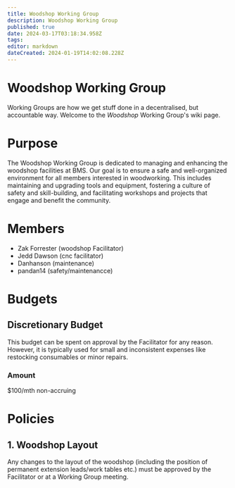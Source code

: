 ```yaml
---
title: Woodshop Working Group
description: Woodshop Working Group
published: true
date: 2024-03-17T03:18:34.958Z
tags: 
editor: markdown
dateCreated: 2024-01-19T14:02:08.228Z
---
```


# Woodshop Working Group
Working Groups are how we get stuff done in a decentralised, but accountable way. Welcome to the *Woodshop* Working Group's wiki page.

# Purpose
The Woodshop Working Group is dedicated to managing and enhancing the woodshop facilities at BMS. Our goal is to ensure a safe and well-organized environment for all members interested in woodworking. This includes maintaining and upgrading tools and equipment, fostering a culture of safety and skill-building, and facilitating workshops and projects that engage and benefit the community.

# Members
* Zak Forrester (woodshop Facilitator)
* Jedd Dawson (cnc facilitator)
* Danhanson (maintenance)
* pandan14 (safety/maintenancce)

# Budgets
## Discretionary Budget
This budget can be spent on approval by the Facilitator for any reason. However, it is typically used for small and inconsistent expenses like restocking consumables or minor repairs.

### Amount
$100/mth non-accruing

# Policies
## 1. Woodshop Layout
Any changes to the layout of the woodshop (including the position of permanent extension leads/work tables etc.) must be approved by the Facilitator or at a Working Group meeting.